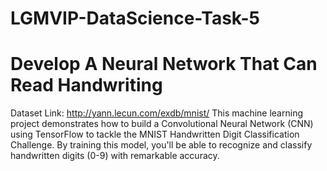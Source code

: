 # LGMVIP-DataScience-Task-5
# Develop A Neural Network That Can Read Handwriting
 Dataset Link:  http://yann.lecun.com/exdb/mnist/
 This machine learning project demonstrates how to build a Convolutional Neural Network (CNN) using TensorFlow to tackle the MNIST Handwritten Digit Classification Challenge. By training this model, you'll be able to recognize and classify handwritten digits (0-9) with remarkable accuracy.


